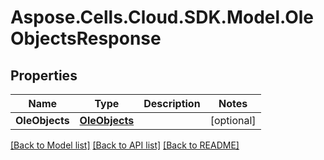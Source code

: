 # Aspose.Cells.Cloud.SDK.Model.OleObjectsResponse
## Properties

Name | Type | Description | Notes
------------ | ------------- | ------------- | -------------
**OleObjects** | [**OleObjects**](OleObjects.md) |  | [optional] 

[[Back to Model list]](../README.md#documentation-for-models) [[Back to API list]](../README.md#documentation-for-api-endpoints) [[Back to README]](../README.md)

